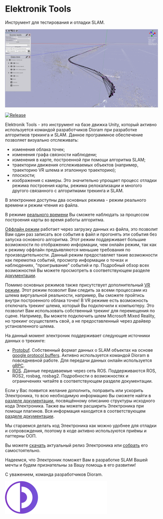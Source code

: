 # Elektronik Tools
Инструмент для тестирования и отладки SLAM.

![](docs/Images/Screenshot.png)

[![Release](https://github.com/dioram/Elektronik-Tools-2.0/actions/workflows/main.yml/badge.svg?branch=master)](https://github.com/dioram/Elektronik-Tools-2.0/actions/workflows/release.yml)

Elektronik Tools - это инструмент на базе движка Unity, который активно используется командой разработчиков Dioram 
при разработке алгоритмов трекинга и SLAM. 
Данное программное обеспечение позволяет визуально отслеживать:
- изменения облака точек;
- изменения графа связности наблюдени;
- изменения в карте, построенной при помощи алгоритма SLAM;
- траектории движения отслеживаемых объектов (например, траекторию VR шлема и эталонную траекторию);
- плоскости;
- изображения с камеры. 
Это значительно упрощает процесс отладки режима построения карты, режима релокализации 
и многого другого связанного с алгоритмами трекинга и SLAM.

В электронике доступны два основных режима - режим реального времени и режим чтения из файла.

В режиме [реального времени](docs/Usage-RU.md#Онлайн) Вы сможете наблюдать за процессом построения карты во время работы алгоритма.

[Оффлайн режим](docs/Usage-RU.md#Оффлайн) работает через загрузку данных из файла, это позволит Вам один раз записать все события в файл 
и прогонять эти события без запуска основного алгоритма. Этот режим поддерживает большие возможности по отображению информации, 
чем онлайн режим, так как к режиму оффлайн предъявляются меньшие требования по производительности. 
Данный режим предоставляет такие возможности как перемотка событий, просмотр информации о точках и наблюдениях, 
"проигрывание" событий и пр. 
Подробный обзор всех возможностей Вы можете просмотреть в соответствующем разделе [документации](docs/Home-RU.md).

Помимо основных режимов также присутствует дополнительный [VR режим](docs/Usage-RU.md#VR-режим). 
Этот режим позволит Вам следить за всеми процессами из шлема виртуальной реальности, например, 
Вы сможете пройтись внутри построенного облака точек! В VR режиме есть возможность отключать трекинг шлема, 
который Вы подключили к компьютеру. Это позволит Вам использовать собственный трекинг для перемещения по сцене. 
Например, Вы можете подключить шлем Microsoft Mixed Reality, но трекинг осуществлять свой, 
а не предоставленный через драйвер установленного шлема.

На данный момент электроник поддерживает следующие источники данных о трекинге:
- [Protobuf](docs/Protobuf-RU.md). Собственный формат данных о SLAM объектах на основе
  [google protocol buffers](https://developers.google.com/protocol-buffers/?hl=en). 
  Активно используется командой Dioram в повседневной работе. Для передачи данных онлайн используется [gRPC](https://grpc.io/).
- [ROS](docs/ROS-RU.md). Данные передаваемые через сеть ROS. Поддерживаются ROS, ROS2, rosbag, rosbag2.
  Подробности о возможностях и ограничениях читайте в соответствующем разделе документации.

Если у Вас появится желание дополнить, поправить или ускорить Электроника, 
то всю необходимую информацию Вы сможете найти в [разделе документации](docs/API-RU.md), 
посвящённому описанию структуры исходного кода Электроника. 
Также вы можете расширить Электроника при помощи плагинов. Вся информация находится в соответствующем 
[разделе документации](docs/Plugins-RU.md).

Мы стараемся делать код Электроника как можно удобнее для отладки и сопровождения, 
поэтому в коде активно используются приёмы и паттерны ООП.

Вы можете [скачать](https://github.com/dioram/Elektronik-Tools-2.0/releases) актуальный релиз Электроника или [собрать](docs/Build-RU.md) его самостоятельно.

Надеемся, что Электроник поможет Вам в разработке SLAM Вашей мечты и будем признательны за Вашу помощь в его развитии!

С уважением, команда разработчиков Dioram.

![](docs/Images/Logo.svg)